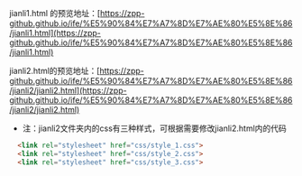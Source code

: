 jianli1.html 的预览地址：[https://zpp-github.github.io/ife/%E5%90%84%E7%A7%8D%E7%AE%80%E5%8E%86/jianli1.html](https://zpp-github.github.io/ife/%E5%90%84%E7%A7%8D%E7%AE%80%E5%8E%86/jianli1.html)

jianli2.html的预览地址：[https://zpp-github.github.io/ife/%E5%90%84%E7%A7%8D%E7%AE%80%E5%8E%86/jianli2/jianli2.html](https://zpp-github.github.io/ife/%E5%90%84%E7%A7%8D%E7%AE%80%E5%8E%86/jianli2/jianli2.html)
- 注：jianli2文件夹内的css有三种样式，可根据需要修改jianli2.html内的代码
```html
  <link rel="stylesheet" href="css/style_1.css">
  <link rel="stylesheet" href="css/style_2.css">
  <link rel="stylesheet" href="css/style_3.css">
```
